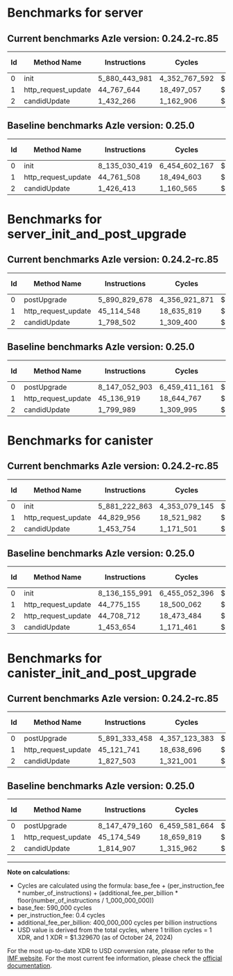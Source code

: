 # Benchmarks for server

## Current benchmarks Azle version: 0.24.2-rc.85

| Id  | Method Name         | Instructions  | Cycles        | USD           | USD/Million Calls | Change                                    |
| --- | ------------------- | ------------- | ------------- | ------------- | ----------------- | ----------------------------------------- |
| 0   | init                | 5_880_443_981 | 4_352_767_592 | $0.0057877445 | $5_787.74         | <font color="green">-2_254_586_438</font> |
| 1   | http_request_update | 44_767_644    | 18_497_057    | $0.0000245950 | $24.59            | <font color="red">+6_136</font>           |
| 2   | candidUpdate        | 1_432_266     | 1_162_906     | $0.0000015463 | $1.54             | <font color="red">+5_853</font>           |

## Baseline benchmarks Azle version: 0.25.0

| Id  | Method Name         | Instructions  | Cycles        | USD           | USD/Million Calls |
| --- | ------------------- | ------------- | ------------- | ------------- | ----------------- |
| 0   | init                | 8_135_030_419 | 6_454_602_167 | $0.0085824909 | $8_582.49         |
| 1   | http_request_update | 44_761_508    | 18_494_603    | $0.0000245917 | $24.59            |
| 2   | candidUpdate        | 1_426_413     | 1_160_565     | $0.0000015432 | $1.54             |

# Benchmarks for server_init_and_post_upgrade

## Current benchmarks Azle version: 0.24.2-rc.85

| Id  | Method Name         | Instructions  | Cycles        | USD           | USD/Million Calls | Change                                    |
| --- | ------------------- | ------------- | ------------- | ------------- | ----------------- | ----------------------------------------- |
| 0   | postUpgrade         | 5_890_829_678 | 4_356_921_871 | $0.0057932683 | $5_793.26         | <font color="green">-2_256_223_225</font> |
| 1   | http_request_update | 45_114_548    | 18_635_819    | $0.0000247795 | $24.77            | <font color="green">-22_371</font>        |
| 2   | candidUpdate        | 1_798_502     | 1_309_400     | $0.0000017411 | $1.74             | <font color="green">-1_487</font>         |

## Baseline benchmarks Azle version: 0.25.0

| Id  | Method Name         | Instructions  | Cycles        | USD           | USD/Million Calls |
| --- | ------------------- | ------------- | ------------- | ------------- | ----------------- |
| 0   | postUpgrade         | 8_147_052_903 | 6_459_411_161 | $0.0085888852 | $8_588.88         |
| 1   | http_request_update | 45_136_919    | 18_644_767    | $0.0000247914 | $24.79            |
| 2   | candidUpdate        | 1_799_989     | 1_309_995     | $0.0000017419 | $1.74             |

# Benchmarks for canister

## Current benchmarks Azle version: 0.24.2-rc.85

| Id  | Method Name         | Instructions  | Cycles        | USD           | USD/Million Calls | Change                                    |
| --- | ------------------- | ------------- | ------------- | ------------- | ----------------- | ----------------------------------------- |
| 0   | init                | 5_881_222_863 | 4_353_079_145 | $0.0057881587 | $5_788.15         | <font color="green">-2_254_933_128</font> |
| 1   | http_request_update | 44_829_956    | 18_521_982    | $0.0000246281 | $24.62            | <font color="red">+54_801</font>          |
| 2   | candidUpdate        | 1_453_754     | 1_171_501     | $0.0000015577 | $1.55             | <font color="green">-43_254_958</font>    |

## Baseline benchmarks Azle version: 0.25.0

| Id  | Method Name         | Instructions  | Cycles        | USD           | USD/Million Calls |
| --- | ------------------- | ------------- | ------------- | ------------- | ----------------- |
| 0   | init                | 8_136_155_991 | 6_455_052_396 | $0.0085830895 | $8_583.08         |
| 1   | http_request_update | 44_775_155    | 18_500_062    | $0.0000245990 | $24.59            |
| 2   | http_request_update | 44_708_712    | 18_473_484    | $0.0000245636 | $24.56            |
| 3   | candidUpdate        | 1_453_654     | 1_171_461     | $0.0000015577 | $1.55             |

# Benchmarks for canister_init_and_post_upgrade

## Current benchmarks Azle version: 0.24.2-rc.85

| Id  | Method Name         | Instructions  | Cycles        | USD           | USD/Million Calls | Change                                    |
| --- | ------------------- | ------------- | ------------- | ------------- | ----------------- | ----------------------------------------- |
| 0   | postUpgrade         | 5_891_333_458 | 4_357_123_383 | $0.0057935362 | $5_793.53         | <font color="green">-2_256_145_702</font> |
| 1   | http_request_update | 45_121_741    | 18_638_696    | $0.0000247833 | $24.78            | <font color="green">-52_808</font>        |
| 2   | candidUpdate        | 1_827_503     | 1_321_001     | $0.0000017565 | $1.75             | <font color="red">+12_596</font>          |

## Baseline benchmarks Azle version: 0.25.0

| Id  | Method Name         | Instructions  | Cycles        | USD           | USD/Million Calls |
| --- | ------------------- | ------------- | ------------- | ------------- | ----------------- |
| 0   | postUpgrade         | 8_147_479_160 | 6_459_581_664 | $0.0085891120 | $8_589.11         |
| 1   | http_request_update | 45_174_549    | 18_659_819    | $0.0000248114 | $24.81            |
| 2   | candidUpdate        | 1_814_907     | 1_315_962     | $0.0000017498 | $1.74             |

---

**Note on calculations:**

-   Cycles are calculated using the formula: base_fee + (per_instruction_fee \* number_of_instructions) + (additional_fee_per_billion \* floor(number_of_instructions / 1_000_000_000))
-   base_fee: 590_000 cycles
-   per_instruction_fee: 0.4 cycles
-   additional_fee_per_billion: 400_000_000 cycles per billion instructions
-   USD value is derived from the total cycles, where 1 trillion cycles = 1 XDR, and 1 XDR = $1.329670 (as of October 24, 2024)

For the most up-to-date XDR to USD conversion rate, please refer to the [IMF website](https://www.imf.org/external/np/fin/data/rms_sdrv.aspx).
For the most current fee information, please check the [official documentation](https://internetcomputer.org/docs/current/developer-docs/gas-cost#execution).
